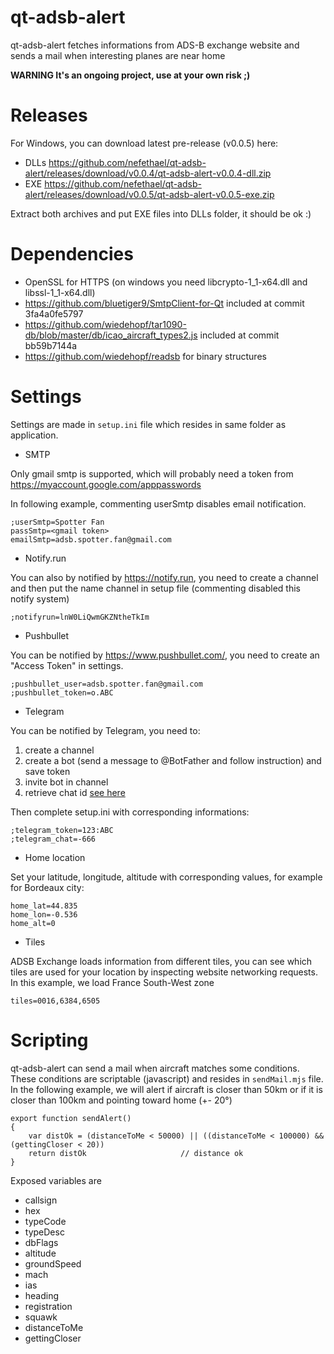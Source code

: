 # qt-adsb-alert

qt-adsb-alert fetches informations from ADS-B exchange website and sends a mail when interesting planes are near home 

**WARNING It's an ongoing project, use at your own risk ;)**

# Releases

For Windows, you can download latest pre-release (v0.0.5) here:
 * DLLs https://github.com/nefethael/qt-adsb-alert/releases/download/v0.0.4/qt-adsb-alert-v0.0.4-dll.zip
 * EXE https://github.com/nefethael/qt-adsb-alert/releases/download/v0.0.5/qt-adsb-alert-v0.0.5-exe.zip

Extract both archives and put EXE files into DLLs folder, it should be ok :)

# Dependencies

* OpenSSL for HTTPS (on windows you need libcrypto-1_1-x64.dll and libssl-1_1-x64.dll)
* https://github.com/bluetiger9/SmtpClient-for-Qt included at commit 3fa4a0fe5797
* https://github.com/wiedehopf/tar1090-db/blob/master/db/icao_aircraft_types2.js included at commit bb59b7144a
* https://github.com/wiedehopf/readsb for binary structures

# Settings

Settings are made in `setup.ini` file which resides in same folder as application.

* SMTP 

Only gmail smtp is supported, which will probably need a token from https://myaccount.google.com/apppasswords

In following example, commenting userSmtp disables email notification.

    ;userSmtp=Spotter Fan
    passSmtp=<gmail token>
    emailSmtp=adsb.spotter.fan@gmail.com

* Notify.run

You can also by notified by https://notify.run, you need to create a channel and then put the name channel in setup file (commenting disabled this notify system)

    ;notifyrun=lnW0LiQwmGKZNtheTkIm

* Pushbullet

You can be notified by https://www.pushbullet.com/, you need to create an "Access Token" in settings.

    ;pushbullet_user=adsb.spotter.fan@gmail.com
    ;pushbullet_token=o.ABC
    
* Telegram

You can be notified by Telegram, you need to:

1. create a channel
2. create a bot (send a message to @BotFather and follow instruction) and save token
3. invite bot in channel
4. retrieve chat id [see here](https://www.alphr.com/find-chat-id-telegram/)

Then complete setup.ini with corresponding informations:

    ;telegram_token=123:ABC
    ;telegram_chat=-666

* Home location

Set your latitude, longitude, altitude with corresponding values, for example for Bordeaux city: 

    home_lat=44.835
    home_lon=-0.536
    home_alt=0

* Tiles

ADSB Exchange loads information from different tiles, you can see which tiles are used for your location by inspecting website networking requests.
In this example, we load France South-West zone

    tiles=0016,6384,6505

# Scripting

qt-adsb-alert can send a mail when aircraft matches some conditions. These conditions are scriptable (javascript) and resides in `sendMail.mjs` file.
In the following example, we will alert if aircraft is closer than 50km or if it is closer than 100km and pointing toward home (+- 20°)

    export function sendAlert()
    {
        var distOk = (distanceToMe < 50000) || ((distanceToMe < 100000) && (gettingCloser < 20))
        return distOk                     // distance ok
    }
    
Exposed variables are 

- callsign
- hex
- typeCode
- typeDesc
- dbFlags
- altitude
- groundSpeed
- mach
- ias
- heading
- registration
- squawk
- distanceToMe
- gettingCloser


